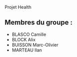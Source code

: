 Projet Health
## Membres du groupe : 
- BLASCO Camille
- BLOCK Alix
- BUISSON Marc-Olivier
- MARTEAU Ilan 
